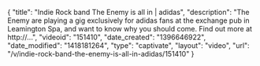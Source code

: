 {
    "title": "Indie Rock band The Enemy is all in | adidas",
    "description": "The Enemy are playing a gig exclusively for adidas fans at the exchange pub in Leamington Spa, and want to know why you should come. Find out more at http:\/\/...",
    "videoid": "151410",
    "date_created": "1396646922",
    "date_modified": "1418181264",
    "type": "captivate",
    "layout": "video",
    "url": "\/v\/indie-rock-band-the-enemy-is-all-in-adidas\/151410"
}